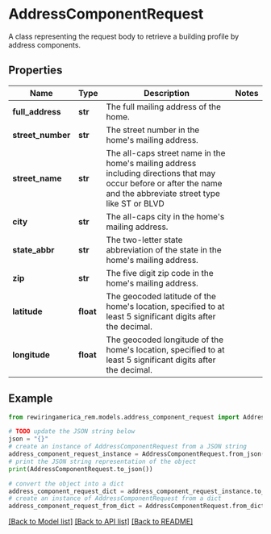 # AddressComponentRequest

A class representing the request body to retrieve a building profile by address components.

## Properties

Name | Type | Description | Notes
------------ | ------------- | ------------- | -------------
**full_address** | **str** | The full mailing address of the home. | 
**street_number** | **str** | The street number in the home&#39;s mailing address. | 
**street_name** | **str** | The all-caps street name in the home&#39;s mailing address including directions that may occur             before or after the name and the abbreviate street type like ST or BLVD | 
**city** | **str** | The all-caps city in the home&#39;s mailing address. | 
**state_abbr** | **str** | The two-letter state abbreviation of the state in the home&#39;s mailing address. | 
**zip** | **str** | The five digit zip code in the home&#39;s mailing address. | 
**latitude** | **float** | The geocoded latitude of the home&#39;s location, specified to at least             5 significant digits after the decimal. | 
**longitude** | **float** | The geocoded longitude of the home&#39;s location, specified to at least             5 significant digits after the decimal. | 

## Example

```python
from rewiringamerica_rem.models.address_component_request import AddressComponentRequest

# TODO update the JSON string below
json = "{}"
# create an instance of AddressComponentRequest from a JSON string
address_component_request_instance = AddressComponentRequest.from_json(json)
# print the JSON string representation of the object
print(AddressComponentRequest.to_json())

# convert the object into a dict
address_component_request_dict = address_component_request_instance.to_dict()
# create an instance of AddressComponentRequest from a dict
address_component_request_from_dict = AddressComponentRequest.from_dict(address_component_request_dict)
```
[[Back to Model list]](../README.md#documentation-for-models) [[Back to API list]](../README.md#documentation-for-api-endpoints) [[Back to README]](../README.md)


